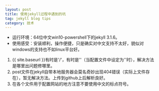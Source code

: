 ```yaml
--- 
layout: post 
title: 使用jekyll过程中遇到的坑  
tag: jekyll blog tips
category: 技术
---
```


* 运行环境：64位中文win10-powershell下的jekyll 3.1.6。  
* 使用感受：安装顺利，操作便捷，只是确实对中文支持不太好，貌似对windows的支持也不如linux平台好。

1. {{ site.baseurl }}有时是'/'，有时是''（当配置文件中设定为''时），解决方法是哪里出问题修哪里。
2. post文件在jekyll自带本地服务器会莫名奇妙出现404错误（实际上文件存在），暂无解决方法。上传到github上后解析良好。
3. 在各个文件用于配置网站的地方注意不要使用中文的标点符号。

